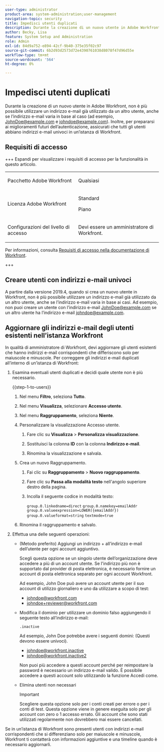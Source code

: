```yaml
---
user-type: administrator
product-area: system-administration;user-management
navigation-topic: security
title: Impedisci utenti duplicati
description: Durante la creazione di un nuovo utente in Adobe Workfront, non è più possibile utilizzare un indirizzo e-mail già utilizzato da un altro utente, anche se l’indirizzo e-mail varia in base al caso (ad esempio, JohnDoe@example.com e johndoe@example.com). Inoltre, per prepararsi ai miglioramenti futuri dell’autenticazione, assicurati che tutti gli utenti abbiano indirizzi e-mail univoci in un’istanza di Workfront.
author: Becky, Lisa
feature: System Setup and Administration
role: Admin
exl-id: 84d9a752-e894-42cf-9b40-375e35f02c97
source-git-commit: 6b2d93d2573d72e4390761038d8078f47d96d55e
workflow-type: tm+mt
source-wordcount: '564'
ht-degree: 0%

---
```


# Impedisci utenti duplicati

Durante la creazione di un nuovo utente in Adobe Workfront, non è più possibile utilizzare un indirizzo e-mail già utilizzato da un altro utente, anche se l’indirizzo e-mail varia in base al caso (ad esempio, JohnDoe@example.com e johndoe@example.com). Inoltre, per prepararsi ai miglioramenti futuri dell’autenticazione, assicurati che tutti gli utenti abbiano indirizzi e-mail univoci in un’istanza di Workfront.

## Requisiti di accesso

+++ Espandi per visualizzare i requisiti di accesso per la funzionalità in questo articolo.

<table style="table-layout:auto"> 
 <col> 
 <col> 
 <tbody> 
  <tr> 
   <td role="rowheader">Pacchetto Adobe Workfront</td> 
   <td><p>Qualsiasi</p></td> 
  </tr> 
  <tr> 
   <td role="rowheader">Licenza Adobe Workfront</td> 
   <td><p>Standard</p><p>Piano</p></td> 
  </tr> 
  <tr> 
   <td role="rowheader">Configurazioni del livello di accesso</td> 
   <td> <p>Devi essere un amministratore di Workfront.</p> </p> </td> 
  </tr> 
 </tbody> 
</table>

Per informazioni, consulta [Requisiti di accesso nella documentazione di Workfront](/help/quicksilver/administration-and-setup/add-users/access-levels-and-object-permissions/access-level-requirements-in-documentation.md).

+++

## Creare utenti con indirizzi e-mail univoci

A partire dalla versione 2019.4, quando si crea un nuovo utente in Workfront, non è più possibile utilizzare un indirizzo e-mail già utilizzato da un altro utente, anche se l’indirizzo e-mail varia in base ai casi. Ad esempio, non puoi creare un utente con l’indirizzo e-mail JohnDoe@example.com se un altro utente ha l’indirizzo e-mail johndoe@example.com.

## Aggiornare gli indirizzi e-mail degli utenti esistenti nell’istanza Workfront

In qualità di amministratore di Workfront, devi aggiornare gli utenti esistenti che hanno indirizzi e-mail corrispondenti che differiscono solo per maiuscole e minuscole.
Per correggere gli indirizzi e-mail duplicati all’interno di un’istanza di Workfront:

1. Esamina eventuali utenti duplicati e decidi quale utente non è più necessario.

   {{step-1-to-users}}

   1. Nel menu **Filtro**, seleziona **Tutto**.

   1. Nel menu **Visualizza**, selezionare **Accesso utente**.

   1. Nel menu **Raggruppamento**, seleziona **Niente**.

   1. Personalizzare la visualizzazione Accesso utente.

      1. Fare clic su **Visualizza** > **Personalizza visualizzazione**.

      1. Sostituisci la colonna **ID** con la colonna **Indirizzo e-mail**.

      1. Rinomina la visualizzazione e salvala.

   1. Crea un nuovo Raggruppamento.

      1. Fai clic su **Raggruppamento** > **Nuovo raggruppamento**.

      1. Fare clic su **Passa alla modalità testo** nell&#39;angolo superiore destro della pagina.
      1. Incolla il seguente codice in modalità testo:

         `group.0.linkedname=direct`
         `group.0.namekey=emailAddr`
         `group.0.valueexpression=LOWER({emailAddr})`
         `group.0.valueformat=string`
         `textmode=true`

   1. Rinomina il raggruppamento e salvalo.

1. Effettua una delle seguenti operazioni:

   * (Metodo preferito) Aggiungi un indirizzo + all’indirizzo e-mail dell’utente per ogni account aggiuntivo.

     Scegli questa opzione se un singolo utente dell’organizzazione deve accedere a più di un account utente. Se l&#39;indirizzo più non è supportato dal provider di posta elettronica, è necessario fornire un account di posta elettronica separato per ogni account Workfront.

     Ad esempio, John Doe può avere un account utente per il suo account di utilizzo giornaliero e uno da utilizzare a scopo di test:

      * johndoe@workfront.com
      * johndoe+reviewer@workfront.com

   * Modifica il dominio per utilizzare un dominio falso aggiungendo il seguente testo all’indirizzo e-mail:

     `.inactive`

     Ad esempio, John Doe potrebbe avere i seguenti domini: (Questi devono essere univoci).

      * johndoe@workfront.inactive
      * johndoe@workfront.inactive2

     Non puoi più accedere a questi account perché per reimpostare la password è necessario un indirizzo e-mail valido. È possibile accedere a questi account solo utilizzando la funzione Accedi come.

   * Elimina utenti non necessari

     >[!IMPORTANT]
     >
     >Scegliere questa opzione solo per i conti creati per errore o per i conti di test. Questa opzione viene in genere eseguita solo per gli account con zero o 1 accesso errato. Gli account che sono stati utilizzati regolarmente non dovrebbero mai essere cancellati.

Se in un’istanza di Workfront sono presenti utenti con indirizzi e-mail corrispondenti che si differenziano solo per maiuscole e minuscole, Workfront ti contatterà con informazioni aggiuntive e una timeline quando è necessario aggiornarli.
